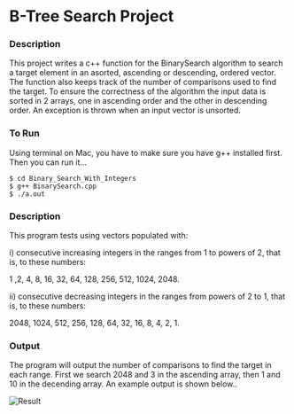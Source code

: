 # B-Tree Search Project

### Description

This project writes a c++ function for the BinarySearch algorithm to search a target element in an asorted, ascending or descending, ordered vector. The function also keeps track of the number of comparisons used to find the target. To ensure the correctness of the algorithm the input data is sorted in 2 arrays, one in ascending order and the other in descending order. An exception is thrown when an input vector is unsorted.

### To Run

Using terminal on Mac, you have to make sure you have g++ installed first. Then you can run it...

```
$ cd Binary_Search_With_Integers
$ g++ BinarySearch.cpp
$ ./a.out
```

### Description 

This program tests using vectors populated with:

i) consecutive increasing integers in the ranges from 1 to powers of 2, that is, to these numbers:

1 ,2, 4, 8, 16, 32, 64, 128, 256, 512, 1024, 2048.

ii)  consecutive decreasing integers in the ranges from powers of 2 to 1, that is, to these numbers:

2048, 1024, 512, 256, 128, 64, 32, 16, 8, 4, 2, 1.

### Output

The program will output the number of comparisons to find the target in each range. First we search 2048 and 3 in the ascending array, then 1 and 10 in the decending array. An example output is shown below..

![Result](https://github.com/azamzow/Binary_Search_With_Integers/blob/master/Result.png?raw=true)